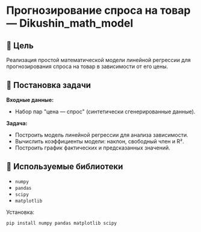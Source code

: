 # Прогнозирование спроса на товар — Dikushin_math_model

## 📌 Цель

Реализация простой математической модели линейной регрессии для прогнозирования спроса на товар в зависимости от его цены.

## 🧮 Постановка задачи

**Входные данные:**
- Набор пар "цена — спрос" (синтетически сгенерированные данные).

**Задача:**
- Построить модель линейной регрессии для анализа зависимости.
- Вычислить коэффициенты модели: наклон, свободный член и R².
- Построить график фактических и предсказанных значений.

## 🔧 Используемые библиотеки

- `numpy`
- `pandas`
- `scipy`
- `matplotlib`

Установка:

```bash
pip install numpy pandas matplotlib scipy
